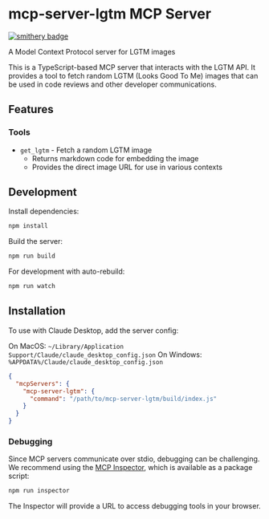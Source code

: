 # mcp-server-lgtm MCP Server

[![smithery badge](https://smithery.ai/badge/@dongri/mcp-server-lgtm)](https://smithery.ai/server/@dongri/mcp-server-lgtm)

A Model Context Protocol server for LGTM images

This is a TypeScript-based MCP server that interacts with the LGTM API. It provides a tool to fetch random LGTM (Looks Good To Me) images that can be used in code reviews and other developer communications.

## Features

### Tools
- `get_lgtm` - Fetch a random LGTM image
  - Returns markdown code for embedding the image
  - Provides the direct image URL for use in various contexts

## Development

Install dependencies:
```bash
npm install
```

Build the server:
```bash
npm run build
```

For development with auto-rebuild:
```bash
npm run watch
```

## Installation

To use with Claude Desktop, add the server config:

On MacOS: `~/Library/Application Support/Claude/claude_desktop_config.json`
On Windows: `%APPDATA%/Claude/claude_desktop_config.json`

```json
{
  "mcpServers": {
    "mcp-server-lgtm": {
      "command": "/path/to/mcp-server-lgtm/build/index.js"
    }
  }
}
```

### Debugging

Since MCP servers communicate over stdio, debugging can be challenging. We recommend using the [MCP Inspector](https://github.com/modelcontextprotocol/inspector), which is available as a package script:

```bash
npm run inspector
```

The Inspector will provide a URL to access debugging tools in your browser.
